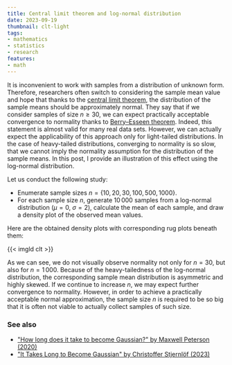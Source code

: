 ```yaml
---
title: Central limit theorem and log-normal distribution
date: 2023-09-19
thumbnail: clt-light
tags:
- mathematics
- statistics
- research
features:
- math
---
```


It is inconvenient to work with samples from a distribution of unknown form.
Therefore, researchers often switch to considering the sample mean value and
  hope that thanks to the [central limit theorem](https://en.wikipedia.org/wiki/Central_limit_theorem),
  the distribution of the sample means should be approximately normal.
They say that if we consider samples of size $n \geq 30$, we can expect practically acceptable convergence to normality
  thanks to [Berry–Esseen theorem](https://en.wikipedia.org/wiki/Berry%E2%80%93Esseen_theorem).
Indeed, this statement is almost valid for many real data sets.
However, we can actually expect the applicability of this approach only for light-tailed distributions.
In the case of heavy-tailed distributions, converging to normality is so slow,
  that we cannot imply the normality assumption for the distribution of the sample means.
In this post, I provide an illustration of this effect using the log-normal distribution.

<!--more-->

Let us conduct the following study:

* Enumerate sample sizes $n = \{ 10, 20, 30, 100, 500, 1000 \}$.
* For each sample size $n$, generate $10\,000$ samples from a log-normal distribution ($\mu = 0$, $\sigma = 2$),
  calculate the mean of each sample,
  and draw a density plot of the observed mean values.

Here are the obtained density plots with corresponding rug plots beneath them:

{{< imgld clt >}}

As we can see, we do not visually observe normality not only for $n=30$, but also for $n=1\,000$.
Because of the heavy-tailedness of the log-normal distribution,
  the corresponding sample mean distribution is asymmetric and highly skewed.
If we continue to increase $n$, we may expect further convergence to normality.
However, in order to achieve a practically acceptable normal approximation,
  the sample size $n$ is required to be so big that it is often not viable to actually collect samples of such size.

### See also

* ["How long does it take to become Gaussian?" by Maxwell Peterson (2020)
](https://www.lesswrong.com/posts/YM6Qgiz9RT7EmeFpp/how-long-does-it-take-to-become-gaussian)
* ["It Takes Long to Become Gaussian" by Christoffer Stjernlöf (2023)](https://two-wrongs.com/it-takes-long-to-become-gaussian)
